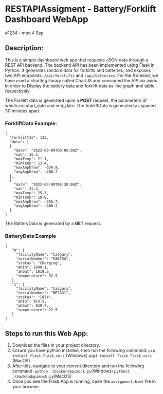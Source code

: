 # RESTAPIAssigment - Battery/Forklift Dashboard WebApp
#1234 - mon 4 Sep
## Description:

This is a simple dashboard web app that requests JSON data through a REST API backend. The backend API has been implemented using Flask in Python. It generates random data for forklifts and batteries, and exposes two API endpoints: ```/api/forklifts``` and ```/api/batteries```.
For the frontend, we have used a charting library called ChartJS and consumed the API via axios in order to Display the battery data and forklift data as line graph and table respectively.

The Forklift data is generated upon a **POST** request, the parameters of which are start_date and end_date. The forkliftData is generated as spaced 30 minutes apart.
### ForkliftData Example:
  ```
  {
    "forkliftId": 123,
    "data": [
    {
      "date": "2023-03-09T00:00:00Z",
      "soc": 16.2,
      "maxTemp": 21.1,
      "minTemp": 13.4,
      "maxAmpDraw": -334.8,
      "avgAmpDraw": -788.7
    },
    {
      "date": "2023-03-09T00:30:00Z",
      "soc": 25.2,
      "maxTemp": 25.3,
      "minTemp": 19.8,
      "maxAmpDraw": -255.7,
      "avgAmpDraw": -688.2
    }
  }
  ```
  
The BatteryData is generated by a **GET** request.
 ### BatteryData Example
 
 ```
 {
    "0": {
      "facilityName": "Calgary",
      "serialNumber": "EA6754",
      "status": "Charging",
      "ahIn": 1099.1,
      "ahOut": 1019.5,
      "temperature": 32.5
    },
    "1": {
      "facilityName": "Calgary",
      "serialNumber": "ME2431",
      "status": "Idle",
      "ahIn": 914.5,
      "ahOut": 939.7,
      "temperature": 22.5
    }
}
```

## Steps to run this Web App:
1. Download the files in your project directory.
2. Ensure you have python installed, then run the following command: ```pip install flask flask_cors``` (Windows)  ```pip3 install flask flask_cors``` (MacOS)
3. After this, navigate to your current directory and run the following command: ```python .\backendapimock.py```(Windows)  ```python3 .\backendapimock.py```(MacOS)
4. Once you see the Flask App is running, open the ```assignment.html``` file in your browser.
